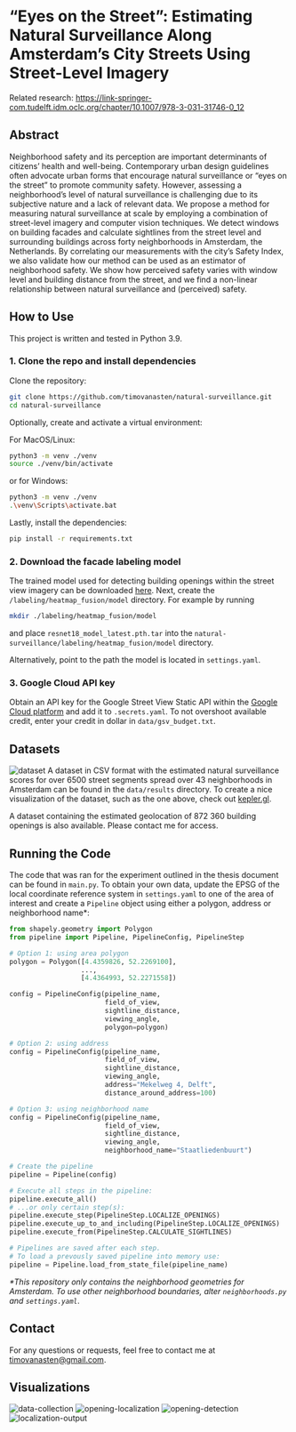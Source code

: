 # “Eyes on the Street”: Estimating Natural Surveillance Along Amsterdam’s City Streets Using Street-Level Imagery

Related research: https://link-springer-com.tudelft.idm.oclc.org/chapter/10.1007/978-3-031-31746-0_12

## Abstract
Neighborhood safety and its perception are important determinants of citizens’ health and well-being. Contemporary urban design guidelines often advocate urban forms that encourage natural surveillance or “eyes on the street” to promote community safety. However, assessing a neighborhood’s level of natural surveillance is challenging due to its subjective nature and a lack of relevant data. We propose a method for measuring natural surveillance at scale by employing a combination of street-level imagery and computer vision techniques. We detect windows on building facades and calculate sightlines from the street level and surrounding buildings across forty neighborhoods in Amsterdam, the Netherlands. By correlating our measurements with the city’s Safety Index, we also validate how our method can be used as an estimator of neighborhood safety. We show how perceived safety varies with window level and building distance from the street, and we find a non-linear relationship between natural surveillance and (perceived) safety.

## How to Use
This project is written and tested in Python 3.9.
### 1. Clone the repo and install dependencies
Clone the repository:
```sh
git clone https://github.com/timovanasten/natural-surveillance.git
cd natural-surveillance
```

Optionally, create and activate a virtual environment:

For MacOS/Linux:
```sh
python3 -m venv ./venv
source ./venv/bin/activate
```
or for Windows:
```sh
python3 -m venv ./venv
.\venv\Scripts\activate.bat
```
Lastly, install the dependencies:
```sh
pip install -r requirements.txt
```

### 2. Download the facade labeling model
The trained model used for detecting building openings within the street view imagery can be downloaded [here]( https://drive.google.com/drive/folders/1TfeIcQ8KlEvP1-ewGcTaj3SqU_IpoLUv). 
Next, create the ```/labeling/heatmap_fusion/model``` directory. For example by running
```sh
mkdir ./labeling/heatmap_fusion/model
```
and place ```resnet18_model_latest.pth.tar``` into the ```natural-surveillance/labeling/heatmap_fusion/model``` directory.

Alternatively, point to the path the model is located in ```settings.yaml```.
### 3. Google Cloud API key
Obtain an API key for the Google Street View Static API within the [Google Cloud platform](https://developers.google.com/maps/documentation/streetview/get-api-key) and add it to ```.secrets.yaml```. 
To not overshoot available credit, enter your credit in dollar in ```data/gsv_budget.txt```.

## Datasets
![dataset](https://github.com/timovanasten/natural-surveillance/blob/main/doc/img/neighborhood-level.png?raw=true)
A dataset in CSV format with the estimated natural surveillance scores for over 6500 street segments spread over 43 neighborhoods in Amsterdam can be found in the ```data/results``` directory.
To create a nice visualization of the dataset, such as the one above, check out [kepler.gl](https://kepler.gl/demo).

A dataset containing the estimated geolocation of 872 360 building openings is also available. Please contact me for access.

## Running the Code
The code that was ran for the experiment outlined in the thesis document can be found in ```main.py```. 
To obtain your own data, update the EPSG of the local coordinate reference system in `settings.yaml` to one of the area of interest and create a ```Pipeline``` object using either a polygon, address or neighborhood name*:

```python
from shapely.geometry import Polygon
from pipeline import Pipeline, PipelineConfig, PipelineStep

# Option 1: using area polygon
polygon = Polygon([4.4359826, 52.2269100],
                  ...,
                  [4.4364993, 52.2271558])

config = PipelineConfig(pipeline_name, 
                        field_of_view, 
                        sightline_distance, 
                        viewing_angle, 
                        polygon=polygon)

# Option 2: using address
config = PipelineConfig(pipeline_name, 
                        field_of_view, 
                        sightline_distance, 
                        viewing_angle, 
                        address="Mekelweg 4, Delft",
                        distance_around_address=100)

# Option 3: using neighborhood name
config = PipelineConfig(pipeline_name, 
                        field_of_view, 
                        sightline_distance, 
                        viewing_angle, 
                        neighborhood_name="Staatliedenbuurt")

# Create the pipeline
pipeline = Pipeline(config)

# Execute all steps in the pipeline:
pipeline.execute_all()
# ...or only certain step(s):
pipeline.execute_step(PipelineStep.LOCALIZE_OPENINGS)
pipeline.execute_up_to_and_including(PipelineStep.LOCALIZE_OPENINGS)
pipeline.execute_from(PipelineStep.CALCULATE_SIGHTLINES)

# Pipelines are saved after each step. 
# To load a prevously saved pipeline into memory use:
pipeline = Pipeline.load_from_state_file(pipeline_name)
```

_*This repository only contains the neighborhood geometries for Amsterdam. To use other neighborhood boundaries, 
alter `neighborhoods.py` and `settings.yaml`_.
## Contact
For any questions or requests, feel free to contact me at timovanasten@gmail.com.


## Visualizations

![data-collection](https://github.com/timovanasten/natural-surveillance/blob/main/doc/img/data-collection.png?raw=true)
![opening-localization](https://github.com/timovanasten/natural-surveillance/blob/main/doc/img/opening-localization-overview.png?raw=true)
![opening-detection](https://github.com/timovanasten/natural-surveillance/blob/main/doc/img/opening-detection.png?raw=true)
![localization-output](https://github.com/timovanasten/natural-surveillance/blob/main/doc/img/localization-output.png?raw=true)

